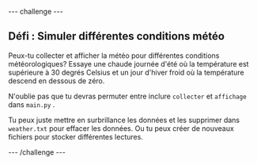 --- challenge ---

## Défi : Simuler différentes conditions météo

Peux-tu collecter et afficher la météo pour différentes conditions météorologiques? Essaye une chaude journée d'été où la température est supérieure à 30 degrés Celsius et un jour d'hiver froid où la température descend en dessous de zéro.

N'oublie pas que tu devras permuter entre inclure `collecter` et `affichage` dans `main.py` .

Tu peux juste mettre en surbrillance les données et les supprimer dans `weather.txt` pour effacer les données. Ou tu peux créer de nouveaux fichiers pour stocker différentes lectures.

--- /challenge ---